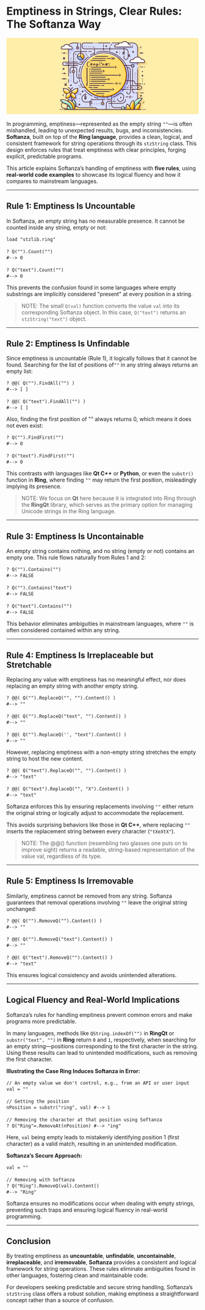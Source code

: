# Emptiness in Strings, Clear Rules: The Softanza Way
![Emptiness, by Microsoft Designer AI](stz-narration-stzstring-emptiness.png)

In programming, emptiness—represented as the empty string `""`—is often mishandled, leading to unexpected results, bugs, and inconsistencies. **Softanza**, built on top of the **Ring language**, provides a clean, logical, and consistent framework for string operations through its `stzString` class. This design enforces rules that treat emptiness with clear principles, forging explicit, predictable programs.

This article explains Softanza’s handling of emptiness with **five rules**, using **real-world code examples** to showcase its logical fluency and how it compares to mainstream languages.

---

## Rule 1: Emptiness Is Uncountable

In Softanza, an empty string has no measurable presence. It cannot be counted inside any string, empty or not:

```ring
load "stzlib.ring"

? Q("").Count("") 
#--> 0

? Q("text").Count("") 
#--> 0
```

This prevents the confusion found in some languages where empty substrings are implicitly considered "present" at every position in a string.

>NOTE: The small `Q(val)` function converts the value `val` into its corresponding Softanza object. In this case, `Q("text")` returns an `stzString("text")` object.

---

## Rule 2: Emptiness Is Unfindable

Since emptiness is uncountable (Rule 1), it logically follows that it cannot be found. Searching for the list of positions of`""` in any string always returns an empty list:

```ring
? @@( Q("").FindAll("") ) 
#--> [ ]

? @@( Q("text").FindAll("") )
#--> [ ]
```

Also, finding the first position of "" always returns 0, which means it does not even exist:

```ring
? Q("").FindFirst("")
#--> 0

? Q("text").FindFirst("")
#--> 0
```

This contrasts with languages like **Qt C++** or **Python**, or even the `substr()` function in **Ring**, where finding `""` may return the first position, misleadingly implying its presence.

>NOTE: We focus on **Qt** here because it is integrated into Ring through the **RingQt** library, which serves as the primary option for managing Unicode strings in the Ring language.

---

## Rule 3: Emptiness Is Uncontainable

An empty string contains nothing, and no string (empty or not) contains an empty one. This rule flows naturally from Rules 1 and 2:

```ring
? Q("").Contains("") 
#--> FALSE

? Q("").Contains("text") 
#--> FALSE

? Q("text").Contains("")
#--> FALSE
```

This behavior eliminates ambiguities in mainstream languages, where `""` is often considered contained within any string.

---

## Rule 4: Emptiness Is Irreplaceable but Stretchable

Replacing any value with emptiness has no meaningful effect, nor does replacing an empty string with another empty string.

```ring
? @@( Q("").ReplaceQ("", "").Content() ) 
#--> ""

? @@( Q("").ReplaceQ("text", "").Content() ) 
#--> ""

? @@( Q("").ReplaceQ('', "text").Content() ) 
#--> ""
```

However, replacing emptiness with a non-empty string stretches the empty string to host the new content.

```ring
? @@( Q("text").ReplaceQ("", "").Content() ) 
#--> "text"

? @@( Q("text").ReplaceQ("", "X").Content() )
#--> "text"
```

Softanza enforces this by ensuring replacements involving `""` either return the original string or logically adjust to accommodate the replacement.

This avoids surprising behaviors like those in **Qt C++**, where replacing `""` inserts the replacement string between every character (`"tXeXtX"`).

>NOTE: The @@() function (resembling two glasses one puts on to improve sight) returns a readable, string-based representation of the value val, regardless of its type.
---

## Rule 5: Emptiness Is Irremovable

Similarly, emptiness cannot be removed from any string. Softanza guarantees that removal operations involving `""` leave the original string unchanged:

```ring
? @@( Q("").RemoveQ("").Content() ) 
#--> ""

? @@( Q("").RemoveQ("text").Content() ) 
#--> ""

? @@( Q("text").RemoveQ("").Content() ) 
#--> "text"
```

This ensures logical consistency and avoids unintended alterations.

---

## Logical Fluency and Real-World Implications

Softanza’s rules for handling emptiness prevent common errors and make programs more predictable.

In many languages, methods like `QString.indexOf("")` in **RingQt** or `substr("text", "")` in **Ring** return `0` and `1`, respectively, when searching for an empty string—positions corresponding to the first character in the string. Using these results can lead to unintended modifications, such as removing the first character.

**Illustrating the Case Ring Induces Softanza in Error:**

```ring
// An empty value we don't control, e.g., from an API or user input
val = ""

// Getting the position
nPosition = substr("ring", val) #--> 1

// Removing the character at that position using Softanza
? Q("Ring"=.RemoveAt(nPosition) #--> "ing"
```

Here, `val` being empty leads to mistakenly identifying position 1 (first character) as a valid match, resulting in an unintended modification.

**Softanza’s Secure Approach:**

```ring
val = ""

// Removing with Softanza
? Q("Ring").RemoveQ(val).Content()
#--> "Ring"
```

Softanza ensures no modifications occur when dealing with empty strings, preventing such traps and ensuring logical fluency in real-world programming.

---

## Conclusion

By treating emptiness as **uncountable**, **unfindable**, **uncontainable**, **irreplaceable**, and **irremovable**, **Softanza** provides a consistent and logical framework for string operations. These rules eliminate ambiguities found in other languages, fostering clean and maintainable code.

For developers seeking predictable and secure string handling, Softanza’s `stzString` class offers a robust solution, making emptiness a straightforward concept rather than a source of confusion.